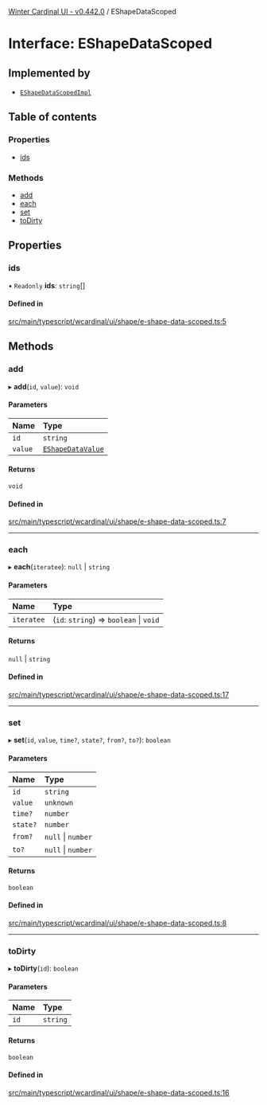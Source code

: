 [Winter Cardinal UI - v0.442.0](../index.md) / EShapeDataScoped

# Interface: EShapeDataScoped

## Implemented by

- [`EShapeDataScopedImpl`](../classes/EShapeDataScopedImpl.md)

## Table of contents

### Properties

- [ids](EShapeDataScoped.md#ids)

### Methods

- [add](EShapeDataScoped.md#add)
- [each](EShapeDataScoped.md#each)
- [set](EShapeDataScoped.md#set)
- [toDirty](EShapeDataScoped.md#todirty)

## Properties

### ids

• `Readonly` **ids**: `string`[]

#### Defined in

[src/main/typescript/wcardinal/ui/shape/e-shape-data-scoped.ts:5](https://github.com/winter-cardinal/winter-cardinal-ui/blob/v0.442.0/src/main/typescript/wcardinal/ui/shape/e-shape-data-scoped.ts#L5)

## Methods

### add

▸ **add**(`id`, `value`): `void`

#### Parameters

| Name | Type |
| :------ | :------ |
| `id` | `string` |
| `value` | [`EShapeDataValue`](EShapeDataValue.md) |

#### Returns

`void`

#### Defined in

[src/main/typescript/wcardinal/ui/shape/e-shape-data-scoped.ts:7](https://github.com/winter-cardinal/winter-cardinal-ui/blob/v0.442.0/src/main/typescript/wcardinal/ui/shape/e-shape-data-scoped.ts#L7)

___

### each

▸ **each**(`iteratee`): ``null`` \| `string`

#### Parameters

| Name | Type |
| :------ | :------ |
| `iteratee` | (`id`: `string`) => `boolean` \| `void` |

#### Returns

``null`` \| `string`

#### Defined in

[src/main/typescript/wcardinal/ui/shape/e-shape-data-scoped.ts:17](https://github.com/winter-cardinal/winter-cardinal-ui/blob/v0.442.0/src/main/typescript/wcardinal/ui/shape/e-shape-data-scoped.ts#L17)

___

### set

▸ **set**(`id`, `value`, `time?`, `state?`, `from?`, `to?`): `boolean`

#### Parameters

| Name | Type |
| :------ | :------ |
| `id` | `string` |
| `value` | `unknown` |
| `time?` | `number` |
| `state?` | `number` |
| `from?` | ``null`` \| `number` |
| `to?` | ``null`` \| `number` |

#### Returns

`boolean`

#### Defined in

[src/main/typescript/wcardinal/ui/shape/e-shape-data-scoped.ts:8](https://github.com/winter-cardinal/winter-cardinal-ui/blob/v0.442.0/src/main/typescript/wcardinal/ui/shape/e-shape-data-scoped.ts#L8)

___

### toDirty

▸ **toDirty**(`id`): `boolean`

#### Parameters

| Name | Type |
| :------ | :------ |
| `id` | `string` |

#### Returns

`boolean`

#### Defined in

[src/main/typescript/wcardinal/ui/shape/e-shape-data-scoped.ts:16](https://github.com/winter-cardinal/winter-cardinal-ui/blob/v0.442.0/src/main/typescript/wcardinal/ui/shape/e-shape-data-scoped.ts#L16)
